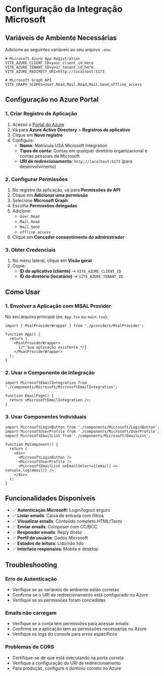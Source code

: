 # Configuração da Integração Microsoft

## Variáveis de Ambiente Necessárias

Adicione as seguintes variáveis ao seu arquivo `.env`:

```env
# Microsoft Azure App Registration
VITE_AZURE_CLIENT_ID=your_client_id_here
VITE_AZURE_TENANT_ID=your_tenant_id_here
VITE_AZURE_REDIRECT_URI=http://localhost:5173

# Microsoft Graph API
VITE_GRAPH_SCOPES=User.Read,Mail.Read,Mail.Send,offline_access
```

## Configuração no Azure Portal

### 1. Criar Registro de Aplicação
1. Acesse o [Portal do Azure](https://portal.azure.com)
2. Vá para **Azure Active Directory** > **Registros de aplicativo**
3. Clique em **Novo registro**
4. Configure:
   - **Nome**: Matricula USA Microsoft Integration
   - **Tipos de conta**: Contas em qualquer diretório organizacional e contas pessoais da Microsoft
   - **URI de redirecionamento**: `http://localhost:5173` (para desenvolvimento)

### 2. Configurar Permissões
1. No registro da aplicação, vá para **Permissões de API**
2. Clique em **Adicionar uma permissão**
3. Selecione **Microsoft Graph**
4. Escolha **Permissões delegadas**
5. Adicione:
   - `User.Read`
   - `Mail.Read`
   - `Mail.Send`
   - `offline_access`
6. Clique em **Conceder consentimento do administrador**

### 3. Obter Credenciais
1. No menu lateral, clique em **Visão geral**
2. Copie:
   - **ID do aplicativo (cliente)** → `VITE_AZURE_CLIENT_ID`
   - **ID do diretório (locatário)** → `VITE_AZURE_TENANT_ID`

## Como Usar

### 1. Envolver a Aplicação com MSAL Provider

No seu arquivo principal (ex: `App.tsx` ou `main.tsx`):

```tsx
import { MsalProviderWrapper } from './providers/MsalProvider';

function App() {
  return (
    <MsalProviderWrapper>
      {/* Sua aplicação existente */}
    </MsalProviderWrapper>
  );
}
```

### 2. Usar o Componente de Integração

```tsx
import MicrosoftEmailIntegration from './components/Microsoft/MicrosoftEmailIntegration';

function EmailPage() {
  return <MicrosoftEmailIntegration />;
}
```

### 3. Usar Componentes Individuais

```tsx
import MicrosoftLoginButton from './components/Microsoft/LoginButton';
import MicrosoftUserProfile from './components/Microsoft/UserProfile';
import MicrosoftEmailList from './components/Microsoft/EmailList';

function MyComponent() {
  return (
    <div>
      <MicrosoftLoginButton />
      <MicrosoftUserProfile />
      <MicrosoftEmailList onEmailSelect={(email) => console.log(email)} />
    </div>
  );
}
```

## Funcionalidades Disponíveis

- ✅ **Autenticação Microsoft**: Login/logout seguro
- ✅ **Listar emails**: Caixa de entrada com filtros
- ✅ **Visualizar emails**: Conteúdo completo HTML/Texto
- ✅ **Enviar emails**: Composer com CC/BCC
- ✅ **Responder emails**: Reply direto
- ✅ **Perfil do usuário**: Dados Microsoft
- ✅ **Estados de leitura**: Lido/não lido
- ✅ **Interface responsiva**: Mobile e desktop

## Troubleshooting

### Erro de Autenticação
- Verifique se as variáveis de ambiente estão corretas
- Confirme se o URI de redirecionamento está configurado no Azure
- Verifique se as permissões foram concedidas

### Emails não carregam
- Verifique se a conta tem permissões para acessar emails
- Confirme se a aplicação tem as permissões necessárias no Azure
- Verifique os logs do console para erros específicos

### Problemas de CORS
- Certifique-se de que está executando na porta correta
- Verifique a configuração do URI de redirecionamento
- Para produção, configure o domínio correto no Azure
